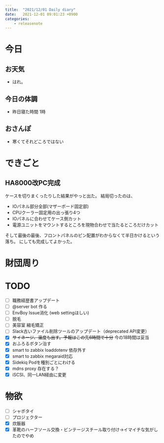 ```yaml
---
title:  "2021/12/01 Daily diary"
date:   2021-12-01 09:01:23 +0900
categories:
    - releasenote
---
```

# 今日

## お天気

* はれ。

## 今日の体調

* 昨日寝た時間 1時

## おさんぽ

* 寒くてそれどころではない

# できごと

## HA8000改PC完成

ケースを切りまくったりした結果がやっと出た。
結局切ったのは、
* IOパネル部分全部(マザーボード固定部)
* CPUクーラー固定用の出っ張り4つ
* IOパネルに合わせてケース側カット
* 電源ユニットをマウントするところを現物合わせで当たるところだけカット

そして最後の最後、フロントパネルのピン配置がわからなくて半日かけるという落ち。
にしても完成してよかった。

# 財団周り


# TODO 

- [ ] 職務経歴書アップデート
- [ ] @server bot 作る
- [ ] EnvBoy Issue消化 (web settingほしい)
- [ ] 脱毛
- [ ] 美容室 縮毛矯正
- [ ] Slack古いファイル削除ツールのアップデート（deprecated API変更）
- [x] ~~サイネージ、温度も出す。予報はこの先6時間で十分~~ 今の18時間は妥当
- [x] おふろるボタン治す
- [x] smart to zabbix loaddotenv 依存外す
- [x] smart to zabbix megaraid対応
- [x] Sidekiq Podを種別ごとにわける
- [x] mdns proxy 存在する？
- [x] iSCSI、同一LAN経由に変更

# 物欲

- [ ] シャボタイ
- [ ] プロジェクター
- [x] 炊飯器
- [x] 革靴のハーフソール交換・ビンテージスチール取り付け→イマイチな気がしたのでやめ
